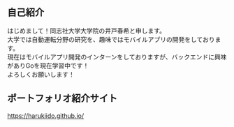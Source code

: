 ## 自己紹介
はじめまして！同志社大学大学院の井戸春希と申します。  
大学では自動運転分野の研究を、趣味ではモバイルアプリの開発をしております。  
現在はモバイルアプリ開発のインターンをしておりますが、バックエンドに興味がありGoを現在学習中です！  
よろしくお願いします！

## ポートフォリオ紹介サイト
https://harukiido.github.io/
